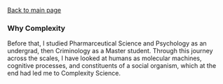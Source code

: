[Back to main page](/index.md)

### Why Complexity

Before that, I studied Pharmarceutical Science and Psychology as an undergrad, then Criminology as a Master student. Through this journey across the scales, I have looked at humans as molecular machines, cognitive processes, and constituents of a social organism, which at the end had led me to Complexity Science.
